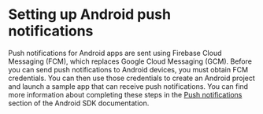 # Setting up Android push notifications<a name="mobile-push-android"></a>

Push notifications for Android apps are sent using Firebase Cloud Messaging \(FCM\), which replaces Google Cloud Messaging \(GCM\)\. Before you can send push notifications to Android devices, you must obtain FCM credentials\. You can then use those credentials to create an Android project and launch a sample app that can receive push notifications\. You can find more information about completing these steps in the [Push notifications](https://aws-amplify.github.io/docs/sdk/android/push-notifications) section of the Android SDK documentation\.